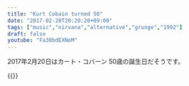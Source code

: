 ```yaml
---
title: "Kurt Cobain turned 50"
date: "2017-02-20T20:20:20+09:00"
tags: ["music","nirvana","alternative","grunge","1992"]
draft: false
youtube: "Fa30bdEXNeM"
---
```


2017年2月20日はカート・コバーン 50歳の誕生日だそうです。

{{<youtube Fa30bdEXNeM>}}
